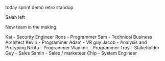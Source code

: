 today sprint demo
retro
standup

Salah left

New team in the making

Kai - Security Engineer
Roos - Programmer
Sam - Technical Business Architect
Kevin - Programmer
Adam - VR guy
Jacob - Analysis and Protyping
Nikita - Programmer
Vladimir - Programmer
Troy - Stakeholder
Guy - Sales
Samin - Sales / marketeer
Chip - System Engineer

